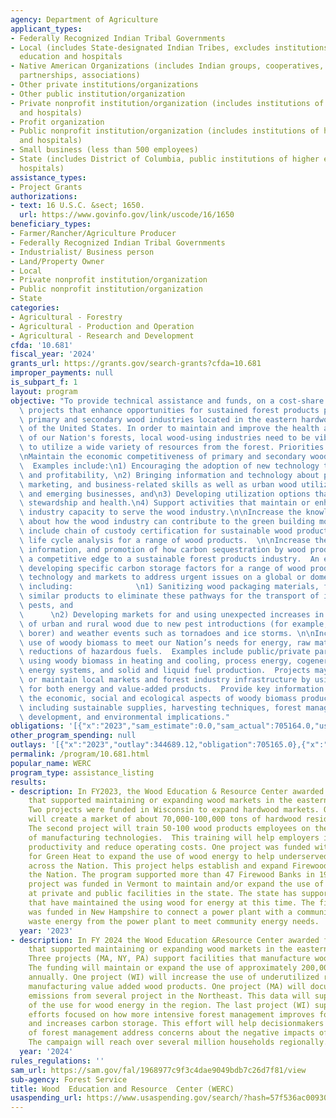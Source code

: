 ```yaml
---
agency: Department of Agriculture
applicant_types:
- Federally Recognized Indian Tribal Governments
- Local (includes State-designated Indian Tribes, excludes institutions of higher
  education and hospitals
- Native American Organizations (includes Indian groups, cooperatives, corporations,
  partnerships, associations)
- Other private institutions/organizations
- Other public institution/organization
- Private nonprofit institution/organization (includes institutions of higher education
  and hospitals)
- Profit organization
- Public nonprofit institution/organization (includes institutions of higher education
  and hospitals)
- Small business (less than 500 employees)
- State (includes District of Columbia, public institutions of higher education and
  hospitals)
assistance_types:
- Project Grants
authorizations:
- text: 16 U.S.C. &sect; 1650.
  url: https://www.govinfo.gov/link/uscode/16/1650
beneficiary_types:
- Farmer/Rancher/Agriculture Producer
- Federally Recognized Indian Tribal Governments
- Industrialist/ Business person
- Land/Property Owner
- Local
- Private nonprofit institution/organization
- Public nonprofit institution/organization
- State
categories:
- Agricultural - Forestry
- Agricultural - Production and Operation
- Agricultural - Research and Development
cfda: '10.681'
fiscal_year: '2024'
grants_url: https://grants.gov/search-grants?cfda=10.681
improper_payments: null
is_subpart_f: 1
layout: program
objective: "To provide technical assistance and funds, on a cost-share basis, for\
  \ projects that enhance opportunities for sustained forest products production for\
  \ primary and secondary wood industries located in the eastern hardwood forest region\
  \ of the United States. In order to maintain and improve the health and stewardship\
  \ of our Nation's forests, local wood-using industries need to be vibrant and able\
  \ to utilize a wide variety of resources from the forest. Priorities include: \n\
  \nMaintain the economic competitiveness of primary and secondary wood industries.\
  \  Examples include:\n1) Encouraging the adoption of new technology to improve competitiveness\
  \ and profitability, \n2) Bringing information and technology about processing,\
  \ marketing, and business-related skills as well as urban wood utilization to existing\
  \ and emerging businesses, and\n3) Developing utilization options that improve forest\
  \ stewardship and health.\n4) Support activities that maintain or enhance harvesting\
  \ industry capacity to serve the wood industry.\n\nIncrease the knowledge and information\
  \ about how the wood industry can contribute to the green building movement.  Examples\
  \ include chain of custody certification for sustainable wood products as well as\
  \ life cycle analysis for a range of wood products.  \n\nIncrease the knowledge,\
  \ information, and promotion of how carbon sequestration by wood products can provide\
  \ a competitive edge to a sustainable forest products industry.  An example includes\
  \ developing specific carbon storage factors for a range of wood products.\n\nDevelop\
  \ technology and markets to address urgent issues on a global or domestic scale,\
  \ including:              \n1) Sanitizing wood packaging materials, firewood, and\
  \ similar products to eliminate these pathways for the transport of insect and disease\
  \ pests, and                                                                   \
  \      \n2) Developing markets for and using unexpected increases in the volume\
  \ of urban and rural wood due to new pest introductions (for example, emerald ash\
  \ borer) and weather events such as tornadoes and ice storms. \n\nIncrease the sustainable\
  \ use of woody biomass to meet our Nation’s needs for energy, raw materials, and\
  \ reductions of hazardous fuels.  Examples include public/private partnerships for\
  \ using woody biomass in heating and cooling, process energy, cogeneration, district\
  \ energy systems, and solid and liquid fuel production.  Projects may also develop\
  \ or maintain local markets and forest industry infrastructure by using woody biomass\
  \ for both energy and value-added products.  Provide key information to address\
  \ the economic, social and ecological aspects of woody biomass production and use:\
  \ including sustainable supplies, harvesting techniques, forest management, plantation\
  \ development, and environmental implications."
obligations: '[{"x":"2023","sam_estimate":0.0,"sam_actual":705164.0,"usa_spending_actual":705165.0},{"x":"2024","sam_estimate":0.0,"sam_actual":2226108.0,"usa_spending_actual":2226108.0},{"x":"2025","sam_estimate":0.0,"sam_actual":1000000.0,"usa_spending_actual":375250.0}]'
other_program_spending: null
outlays: '[{"x":"2023","outlay":344689.12,"obligation":705165.0},{"x":"2024","outlay":336587.3,"obligation":2226108.0},{"x":"2025","outlay":375250.0,"obligation":375250.0}]'
permalink: /program/10.681.html
popular_name: WERC
program_type: assistance_listing
results:
- description: In FY2023, the Wood Education & Resource Center awarded 5 projects
    that supported maintaining or expanding wood markets in the eastern hardwood region.
    Two projects were funded in Wisconsin to expand hardwood markets. One project
    will create a market of about 70,000-100,000 tons of hardwood residues annually.
    The second project will train 50-100 wood products employees on the use of a variety
    of manufacturing technologies.  This training will help employers increase their
    productivity and reduce operating costs. One project was funded with the Alliance
    for Green Heat to expand the use of wood energy to help underserved communities
    across the Nation. This project helps establish and expand Firewood Banks across
    the Nation. The program supported more than 47 Firewood Banks in 19 states. One
    project was funded in Vermont to maintain and/or expand the use of wood for energy
    at private and public facilities in the state. The state has supported 25 facilities
    that have maintained the using wood for energy at this time. The final project
    was funded in New Hampshire to connect a power plant with a community to use the
    waste energy from the power plant to meet community energy needs.
  year: '2023'
- description: In FY 2024 the Wood Education &Resource Center awarded funds to 6 projects
    that supported maintaining or expanding wood markets in the eastern hardwood region.
    Three projects (MA, NY, PA) support facilities that manufacture wood products.
    The funding will maintain or expand the use of approximately 200,000 tons of wood
    annually. One project (WI) will increase the use of underutilized red maple in
    manufacturing value added wood products. One project (MA) will document air quality
    emissions from several project in the Northeast. This data will support the expansion
    of the use for wood energy in the region. The last project (WI) supports communication
    efforts focused on how more intensive forest management improves forest health
    and increases carbon storage. This effort will help decisionmakers and supporters
    of forest management address concerns about the negative impacts of forest management.
    The campaign will reach over several million households regionally.
  year: '2024'
rules_regulations: ''
sam_url: https://sam.gov/fal/1968977c9f3c4dae9049bdb7c26d7f81/view
sub-agency: Forest Service
title: Wood  Education and Resource  Center (WERC)
usaspending_url: https://www.usaspending.gov/search/?hash=57f536ac00930b489b44998cbd23253a
---
```

